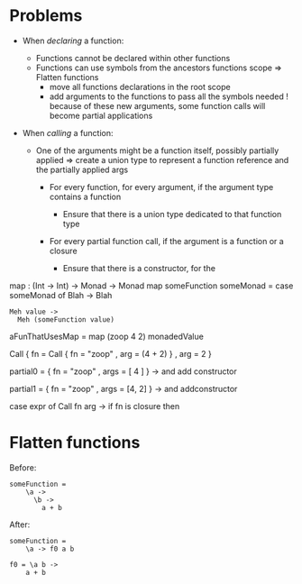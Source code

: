 Problems
========

* When *declaring* a function:
  - Functions cannot be declared within other functions
  - Functions can use symbols from the ancestors functions scope
  => Flatten functions
    - move all functions declarations in the root scope
    - add arguments to the functions to pass all the symbols needed
    ! because of these new arguments, some function calls will become partial applications


* When *calling* a function:
  - One of the arguments might be a function itself, possibly partially applied
  => create a union type to represent a function reference and the partially applied args


    - For every function, for every argument, if the argument type contains a function
        - Ensure that there is a union type dedicated to that function type

    - For every partial function call, if the argument is a function or a closure
        - Ensure that there is a constructor, for the





map : (Int -> Int) -> Monad -> Monad
map someFunction someMonad =
  case someMonad of
    Blah ->
      Blah

    Meh value ->
      Meh (someFunction value)



aFunThatUsesMap =
  map (zoop 4 2) monadedValue










Call
  { fn =
        Call
          { fn = "zoop"
          , arg = (4 + 2)
          }
  , arg = 2
  }


partial0 =
  { fn = "zoop"
  , args = [ 4 ]
  }
  -> and add constructor



partial1 =
  { fn = "zoop"
  , args = [4, 2]
  }
  -> and addconstructor





case expr of
  Call fn arg ->
    if fn is closure then




Flatten functions
=================

Before:
```
someFunction =
    \a ->
      \b ->
        a + b
```

After:
```
someFunction =
    \a -> f0 a b

f0 = \a b ->
    a + b
```


